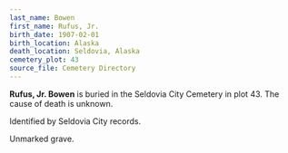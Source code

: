 ```yaml
---
last_name: Bowen
first_name: Rufus, Jr.
birth_date: 1907-02-01
birth_location: Alaska
death_location: Seldovia, Alaska
cemetery_plot: 43
source_file: Cemetery Directory
---
```

**Rufus, Jr.   Bowen** is buried in the Seldovia City Cemetery in plot 43.  The cause of death is unknown.

Identified by Seldovia City records.

Unmarked grave.
